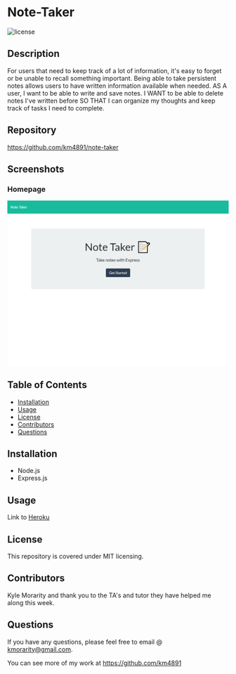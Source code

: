  # Note-Taker

  ![license](https://img.shields.io/badge/License-MIT-brightgreen.svg)

  ## Description

   For users that need to keep track of a lot of information, it's easy to forget or be unable to recall something important. Being able to take persistent notes allows users to have written information available when needed. AS A user, I want to be able to write and save notes. I WANT to be able to delete notes I've written before SO THAT I can organize my thoughts and keep track of tasks I need to complete.

  ## Repository

  https://github.com/km4891/note-taker

  ## Screenshots

  ### Homepage
  ![homepage](./public/assets/img/homepage.png "homepage")

  ## Table of Contents
  - [Installation](#Installation)
  - [Usage](#Usage)
  - [License](#License)
  - [Contributors](#Contributors)
  - [Questions](#Questions)

  ## Installation

  * Node.js 
  * Express.js

  ## Usage

  Link to [Heroku](https://fathomless-springs-39061.herokuapp.com/)

  ## License

  This repository is covered under MIT licensing.

  ## Contributors

  Kyle Morarity and thank you to the TA's and tutor they have helped me along this week. 
  


  ## Questions

  If you have any questions, please feel free to email @ kmorarity@gmail.com.
  
  You can see more of my work at https://github.com/km4891
